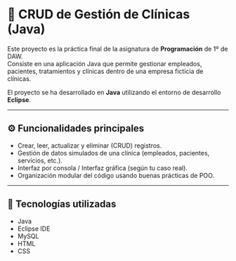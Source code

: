 # 🏥 CRUD de Gestión de Clínicas (Java)

Este proyecto es la práctica final de la asignatura de **Programación** de 1º de DAW.  
Consiste en una aplicación Java que permite gestionar empleados, pacientes, tratamientos y clínicas dentro de una empresa ficticia de clínicas.

El proyecto se ha desarrollado en **Java** utilizando el entorno de desarrollo **Eclipse**.

---

## ⚙️ Funcionalidades principales

- Crear, leer, actualizar y eliminar (CRUD) registros.
- Gestión de datos simulados de una clínica (empleados, pacientes, servicios, etc.).
- Interfaz por consola / Interfaz gráfica (según tu caso real).
- Organización modular del código usando buenas prácticas de POO.

---

## 🚀 Tecnologías utilizadas

- Java 
- Eclipse IDE
- MySQL 
- HTML
- CSS
